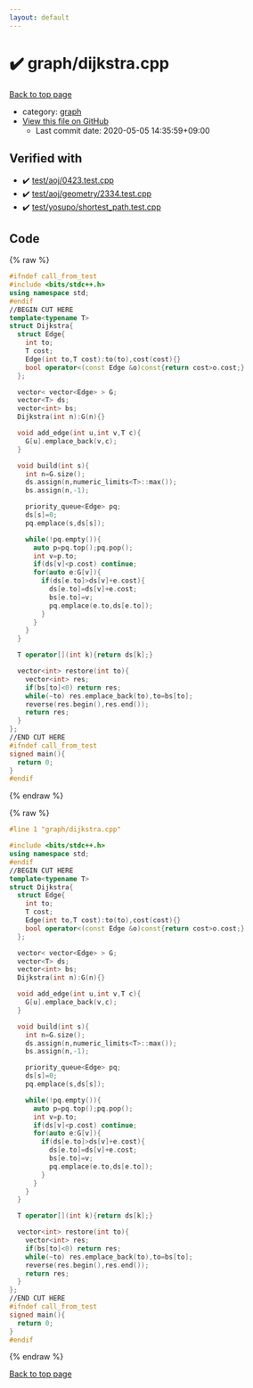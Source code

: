 ```yaml
---
layout: default
---
```


<!-- mathjax config similar to math.stackexchange -->
<script type="text/javascript" async
  src="https://cdnjs.cloudflare.com/ajax/libs/mathjax/2.7.5/MathJax.js?config=TeX-MML-AM_CHTML">
</script>
<script type="text/x-mathjax-config">
  MathJax.Hub.Config({
    TeX: { equationNumbers: { autoNumber: "AMS" }},
    tex2jax: {
      inlineMath: [ ['$','$'] ],
      processEscapes: true
    },
    "HTML-CSS": { matchFontHeight: false },
    displayAlign: "left",
    displayIndent: "2em"
  });
</script>

<script type="text/javascript" src="https://cdnjs.cloudflare.com/ajax/libs/jquery/3.4.1/jquery.min.js"></script>
<script src="https://cdn.jsdelivr.net/npm/jquery-balloon-js@1.1.2/jquery.balloon.min.js" integrity="sha256-ZEYs9VrgAeNuPvs15E39OsyOJaIkXEEt10fzxJ20+2I=" crossorigin="anonymous"></script>
<script type="text/javascript" src="../../assets/js/copy-button.js"></script>
<link rel="stylesheet" href="../../assets/css/copy-button.css" />


# :heavy_check_mark: graph/dijkstra.cpp

<a href="../../index.html">Back to top page</a>

* category: <a href="../../index.html#f8b0b924ebd7046dbfa85a856e4682c8">graph</a>
* <a href="{{ site.github.repository_url }}/blob/master/graph/dijkstra.cpp">View this file on GitHub</a>
    - Last commit date: 2020-05-05 14:35:59+09:00




## Verified with

* :heavy_check_mark: <a href="../../verify/test/aoj/0423.test.cpp.html">test/aoj/0423.test.cpp</a>
* :heavy_check_mark: <a href="../../verify/test/aoj/geometry/2334.test.cpp.html">test/aoj/geometry/2334.test.cpp</a>
* :heavy_check_mark: <a href="../../verify/test/yosupo/shortest_path.test.cpp.html">test/yosupo/shortest_path.test.cpp</a>


## Code

<a id="unbundled"></a>
{% raw %}
```cpp
#ifndef call_from_test
#include <bits/stdc++.h>
using namespace std;
#endif
//BEGIN CUT HERE
template<typename T>
struct Dijkstra{
  struct Edge{
    int to;
    T cost;
    Edge(int to,T cost):to(to),cost(cost){}
    bool operator<(const Edge &o)const{return cost>o.cost;}
  };

  vector< vector<Edge> > G;
  vector<T> ds;
  vector<int> bs;
  Dijkstra(int n):G(n){}

  void add_edge(int u,int v,T c){
    G[u].emplace_back(v,c);
  }

  void build(int s){
    int n=G.size();
    ds.assign(n,numeric_limits<T>::max());
    bs.assign(n,-1);

    priority_queue<Edge> pq;
    ds[s]=0;
    pq.emplace(s,ds[s]);

    while(!pq.empty()){
      auto p=pq.top();pq.pop();
      int v=p.to;
      if(ds[v]<p.cost) continue;
      for(auto e:G[v]){
        if(ds[e.to]>ds[v]+e.cost){
          ds[e.to]=ds[v]+e.cost;
          bs[e.to]=v;
          pq.emplace(e.to,ds[e.to]);
        }
      }
    }
  }

  T operator[](int k){return ds[k];}

  vector<int> restore(int to){
    vector<int> res;
    if(bs[to]<0) return res;
    while(~to) res.emplace_back(to),to=bs[to];
    reverse(res.begin(),res.end());
    return res;
  }
};
//END CUT HERE
#ifndef call_from_test
signed main(){
  return 0;
}
#endif

```
{% endraw %}

<a id="bundled"></a>
{% raw %}
```cpp
#line 1 "graph/dijkstra.cpp"

#include <bits/stdc++.h>
using namespace std;
#endif
//BEGIN CUT HERE
template<typename T>
struct Dijkstra{
  struct Edge{
    int to;
    T cost;
    Edge(int to,T cost):to(to),cost(cost){}
    bool operator<(const Edge &o)const{return cost>o.cost;}
  };

  vector< vector<Edge> > G;
  vector<T> ds;
  vector<int> bs;
  Dijkstra(int n):G(n){}

  void add_edge(int u,int v,T c){
    G[u].emplace_back(v,c);
  }

  void build(int s){
    int n=G.size();
    ds.assign(n,numeric_limits<T>::max());
    bs.assign(n,-1);

    priority_queue<Edge> pq;
    ds[s]=0;
    pq.emplace(s,ds[s]);

    while(!pq.empty()){
      auto p=pq.top();pq.pop();
      int v=p.to;
      if(ds[v]<p.cost) continue;
      for(auto e:G[v]){
        if(ds[e.to]>ds[v]+e.cost){
          ds[e.to]=ds[v]+e.cost;
          bs[e.to]=v;
          pq.emplace(e.to,ds[e.to]);
        }
      }
    }
  }

  T operator[](int k){return ds[k];}

  vector<int> restore(int to){
    vector<int> res;
    if(bs[to]<0) return res;
    while(~to) res.emplace_back(to),to=bs[to];
    reverse(res.begin(),res.end());
    return res;
  }
};
//END CUT HERE
#ifndef call_from_test
signed main(){
  return 0;
}
#endif

```
{% endraw %}

<a href="../../index.html">Back to top page</a>

